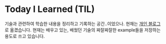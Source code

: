 # Today I Learned (TIL)

기술과 관련하여 학습한 내용을 정리하고 기록하는 공간..이었으나. 현재는 [개인 블로그](http://jhleed.tistory.com/)로 옮겼습니다.
현재는 배우고 있는, 배웠던 기술의 짜잘짜잘한 example들을 저장하는 용도로 쓰고 있습니다.
